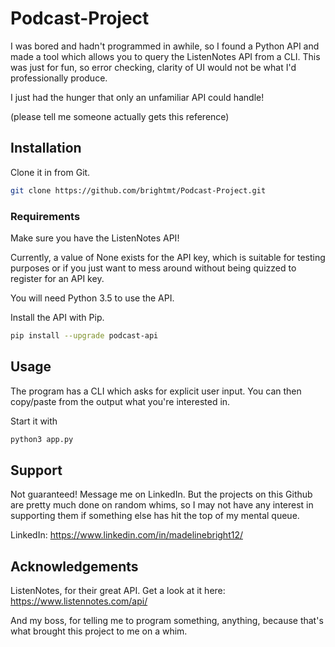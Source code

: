 # Podcast-Project

I was bored and hadn't programmed in awhile, so I found a Python API and made a tool which allows you to query the ListenNotes API from a CLI.  This was just for fun, so error checking, clarity of UI would not be what I'd professionally produce.

I just had the hunger that only an unfamiliar API could handle!

(please tell me someone actually gets this reference)

## Installation

Clone it in from Git.

```bash
git clone https://github.com/brightmt/Podcast-Project.git
```

### Requirements

Make sure you have the ListenNotes API!

Currently, a value of None exists for the API key, which is suitable for testing purposes or if you just want to mess around without being quizzed to register for an API key.

You will need Python 3.5 to use the API.

Install the API with Pip.

```bash
pip install --upgrade podcast-api
```

## Usage

The program has a CLI which asks for explicit user input.  You can then copy/paste from the output what you're interested in.

Start it with 

```bash
python3 app.py
```

## Support

Not guaranteed!  Message me on LinkedIn.  But the projects on this Github are pretty much done on random whims, so I may not have any interest in supporting them if something else has hit the top of my mental queue.

LinkedIn: https://www.linkedin.com/in/madelinebright12/

## Acknowledgements

ListenNotes, for their great API.
Get a look at it here: https://www.listennotes.com/api/

And my boss, for telling me to program something, anything, because that's what brought this project to me on a whim.


